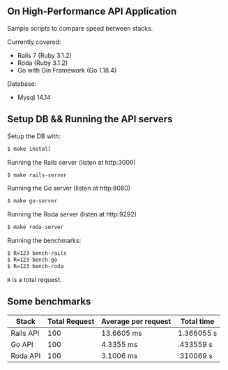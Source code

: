 ## On High-Performance API Application

Sample scripts to compare speed between stacks.

Currently covered:
- Rails 7 (Ruby 3.1.2)
- Roda (Ruby 3.1.2)
- Go with Gin Framework (Go 1.18.4)

Database:
- Mysql 14.14

## Setup DB && Running the API servers

Setup the DB with: 

```sh
$ make install
```

Running the Rails server (listen at http:3000)

```sh
$ make rails-server
```

Running the Go server (listen at http:8080)

```sh
$ make go-server
```

Running the Roda server (listen at http:9292)

```sh
$ make roda-server
```

Running the benchmarks:

```sh
$ R=123 bench-rails
$ R=123 bench-go
$ R=123 bench-roda
```

`R` is a total request.

## Some benchmarks

Stack|Total Request|Average per request|Total time|
---------|----------|---------|-------|
Rails API | 100 | 13.6605 ms|1.366055 s|
Go API | 100 | 4.3355 ms | .433559 s|
Roda API | 100 | 3.1006 ms | .310069 s|
